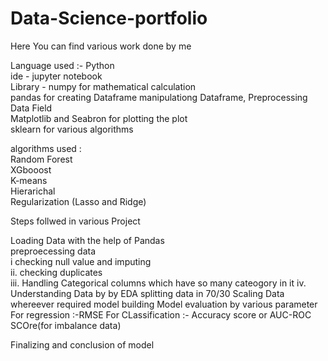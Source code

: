 # Data-Science-portfolio
Here You can find various work done by me <br>

Language used :- Python <br>
ide - jupyter notebook <br>
Library - numpy for mathematical calculation <br> 
          pandas for creating Dataframe manipulationg Dataframe, Preprocessing Data Field <br>
          Matplotlib and Seabron for plotting the plot <br>
          sklearn for various algorithms <br>
          
algorithms used : <br>
                 Random Forest <br>
                 XGbooost <br>
                 K-means <br>
                 Hierarichal <br>
                 Regularization (Lasso and Ridge) <br>
                 
Steps follwed in various Project <br>
 
 
Loading Data with the  help of Pandas <br>
preproecessing data <br>
    i checking null value and imputing <br>
    ii. checking duplicates <br>
    iii. Handling Categorical columns which have so many cateogory in it 
    iv. Understanding Data by by EDA
 splitting data in 70/30
 Scaling Data whereever required
 model building 
 Model evaluation by various parameter 
 For regression :-RMSE
 For CLassification :- Accuracy score or AUC-ROC SCOre(for imbalance data)
 
 Finalizing and conclusion of model
